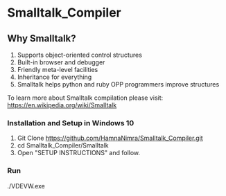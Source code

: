 # Smalltalk_Compiler

## Why Smalltalk?

1) Supports object-oriented control structures
2) Built-in browser and debugger
3) Friendly meta-level facilities
4) Inheritance for everything
5) Smalltalk helps python and ruby OPP programmers improve structures

To learn more about Smalltalk compilation please visit: https://en.wikipedia.org/wiki/Smalltalk 

### Installation and Setup in Windows 10

1) Git Clone https://github.com/HamnaNimra/Smalltalk_Compiler.git	
2) cd Smalltalk_Compiler/Smalltalk
3) Open "SETUP INSTRUCTIONS" and follow.

### Run

./VDEVW.exe


